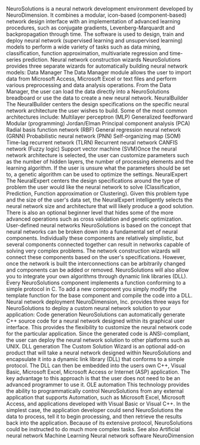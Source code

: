 NeuroSolutions is a neural network development environment developed by
NeuroDimension. It combines a modular, icon-based (component-based)
network design interface with an implementation of advanced learning
procedures, such as conjugate gradients, Levenberg-Marquardt and
backpropagation through time. The software is used to design, train and
deploy neural network (supervised learning and unsupervised learning)
models to perform a wide variety of tasks such as data mining,
classification, function approximation, multivariate regression and
time-series prediction. Neural network construction wizards
NeuroSolutions provides three separate wizards for automatically
building neural network models: Data Manager The Data Manager module
allows the user to import data from Microsoft Access, Microsoft Excel or
text files and perform various preprocessing and data analysis
operations. From the Data Manager, the user can load the data directly
into a NeuroSolutions breadboard or use the data to create a new neural
network. NeuralBuilder The NeuralBuilder centers the design
specifications on the specific neural network architecture the user
wishes to build. Some of the most common architectures include:
Multilayer perceptron (MLP) Generalized feedforward Modular
(programming) Jordan/Elman Principal component analysis (PCA) Radial
basis function network (RBF) General regression neural network (GRNN)
Probabilistic neural network (PNN) Self-organizing map (SOM) Time-lag
recurrent network (TLRN) Recurrent neural network CANFIS network (Fuzzy
logic) Support vector machine (SVM)Once the neural network architecture
is selected, the user can customize parameters such as the number of
hidden layers, the number of processing elements and the learning
algorithm. If the user is unsure what the parameters should be set to, a
genetic algorithm can be used to optimize the settings. NeuralExpert The
NeuralExpert centers the design specifications around the type of
problem the user would like the neural network to solve (Classification,
Prediction, Function approximation or Clustering). Given this problem
type and the size of the user\'s data set, the NeuralExpert
intelligently selects the neural network size and architecture that will
likely produce a good solution. There is also an optional beginner level
that hides some of the more advanced operations such as cross validation
and genetic optimization. User-defined neural networks NeuroSolutions is
based on the concept that neural networks can be broken down into a
fundamental set of neural components. Individually these components are
relatively simplistic, but several components connected together can
result in networks capable of solving very complex problems. The network
construction wizards will connect these components based on the user\'s
specifications. However, once the network is built the interconnections
can be arbitrarily changed and components can be added or removed.
NeuroSolutions will also allow you to integrate your own algorithms
through dynamic link libraries (DLL). Every NeuroSolutions component
implements a function conforming to a simple protocol in C. To add a new
component you simply modify the template function for the base component
and compile the code into a DLL. Neural network deployment
NeuroDimension, Inc. provides three ways for NeuroSolutions to deploy a
custom neural network solution to your application: Code generation
NeuroSolutions can automatically generate C++ source code for a neural
network designed within its graphical user interface. This provides the
flexibility to customize the neural network code for the particular
application. Since the generated code is ANSI-compliant, the user can
deploy the neural network solution to other platforms such as UNIX. DLL
generation The Custom Solution Wizard is an optional add-on product that
will take a neural network designed within NeuroSolutions and
encapsulate it into a dynamic link library (DLL) that conforms to a
simple protocol. The DLL can then be embedded into the users own C++,
Visual Basic, Microsoft Excel, Microsoft Access or Internet (ASP)
application. The key advantage to this approach is that the user does
not need to be an advanced programmer to use it. OLE automation This
technology provides the ability to programmatically control
NeuroSolutions from any external application that supports Automation,
such as Microsoft Excel, Microsoft Access, and applications developed
with Visual Basic or Visual C++. In the simplest case, the application
developer could send NeuroSolutions the data to process, tell it to
begin processing, and then retrieve the results back into the
application. Because of its extensive protocol, NeuroSolutions could be
instructed to do much more complex tasks. See also Artificial neural
network Machine Learning Neural network software NeuroDimension

